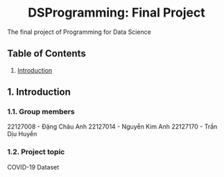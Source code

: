 #  <center>DSProgramming: Final Project
 The final project of Programming for Data Science

## Table of Contents
1. [Introduction](#introduction)

## 1. Introduction
### 1.1. Group members
22127008 - Đặng Châu Anh
22127014 - Nguyễn Kim Anh
22127170 - Trần Dịu Huyền 
### 1.2. Project topic
COVID-19 Dataset
